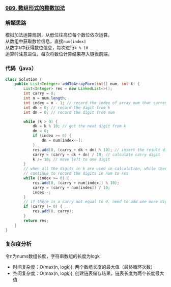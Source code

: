 ### [989. 数组形式的整数加法](https://leetcode-cn.com/problems/add-to-array-form-of-integer/)

### 解题思路
模拟加法运算规则，从低位往高位每个数位依次运算。\
从数组中获取数位信息，直接`num[index]`\
从数字`k`中获得数位信息，每次进行`k % 10`\
运算时注意进位，每次将数位计算结果存入链表前端。

### 代码（java）

```java
class Solution {
    public List<Integer> addToArrayForm(int[] num, int k) {
        List<Integer> res = new LinkedList<>();
        int carry = 0;
        int n = num.length;
        int index = n - 1; // record the index of array num that currently used in calculation
        int dk = 0; // record the digit from k
        int dn = 0; // record the digit from num

        while (k > 0) {
            dk = k % 10; // get the next digit from k
            dn = 0;
            if (index >= 0) {
                dn = num[index--];
            }
            res.add(0, (carry + dk + dn) % 10); // insert the result digit to the front of the linked list
            carry = (carry + dk + dn) / 10; // calculate carry digit
            k /= 10; // move left to one digit
        }
        // when all the digits in k are used in calculation, while there are still digits in num that are not used
        // continue to record the digits in num to res
        while (index >= 0) {
            res.add(0, (carry + num[index]) % 10);
            carry = (carry + num[index]) / 10;
            index--;
        }
        // if there is a carry not equal to 0, need to add one more digit for the carry
        if (carry != 0) {
            res.add(0, carry);
        }
        return res;
    }
}
```

### 复杂度分析
令n为nums数组长度，字符串数组的长度为logk
- 时间复杂度：O(max(n, logk)), 两个数组长度的最大值（最终循环次数）
- 空间复杂度：O(max(n, logk)), 创建链表储存结果，链表长度为两个长度最大值